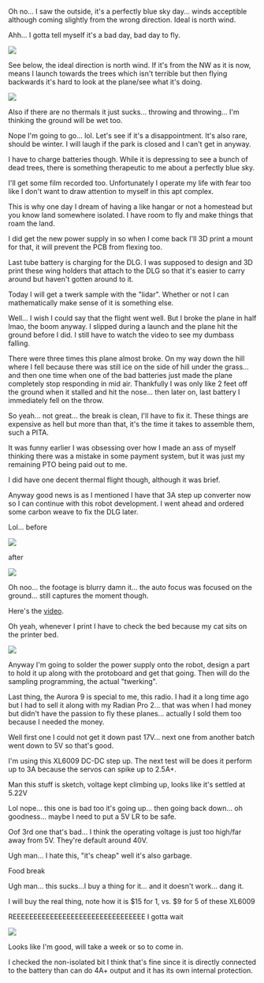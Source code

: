 Oh no... I saw the outside, it's a perfectly blue sky day... winds acceptible although coming slightly from the wrong direction. Ideal is north wind.

Ahh... I gotta tell myself it's a bad day, bad day to fly.

<img src="./media/01-13-2022--fly.JPG">

See below, the ideal direction is north wind. If it's from the NW as it is now, means I launch towards the trees which isn't terrible but then flying backwards it's hard to look at the plane/see what it's doing.

<img src="./media/01-13-2022--y-no-fly.JPG">

Also if there are no thermals it just sucks... throwing and throwing... I'm thinking the ground will be wet too.

Nope I'm going to go... lol. Let's see if it's a disappointment. It's also rare, should be winter. I will laugh if the park is closed and I can't get in anyway.

I have to charge batteries though. While it is depressing to see a bunch of dead trees, there is something therapeutic to me about a perfectly blue sky.

I'll get some film recorded too. Unfortunately I operate my life with fear too like I don't want to draw attention to myself in this apt complex.

This is why one day I dream of having a like hangar or not a homestead but you know land somewhere isolated. I have room to fly and make things that roam the land.

I did get the new power supply in so when I come back I'll 3D print a mount for that, it will prevent the PCB from flexing too.

Last tube battery is charging for the DLG. I was supposed to design and 3D print these wing holders that attach to the DLG so that it's easier to carry around but haven't gotten around to it.

Today I will get a twerk sample with the "lidar". Whether or not I can mathematically make sense of it is something else.

Well... I wish I could say that the flight went well. But I broke the plane in half lmao, the boom anyway. I slipped during a launch and the plane hit the ground before I did. I still have to watch the video to see my dumbass falling.

There were three times this plane almost broke. On my way down the hill where I fell because there was still ice on the side of hill under the grass... and then one time when one of the bad batteries just made the plane completely stop responding in mid air. Thankfully I was only like 2 feet off the ground when it stalled and hit the nose... then later on, last battery I immediately fell on the throw.

So yeah... not great... the break is clean, I'll have to fix it. These things are expensive as hell but more than that, it's the time it takes to assemble them, such a PITA.

It was funny earlier I was obsessing over how I made an ass of myself thinking there was a mistake in some payment system, but it was just my remaining PTO being paid out to me.

I did have one decent thermal flight though, although it was brief.

Anyway good news is as I mentioned I have that 3A step up converter now so I can continue with this robot development. I went ahead and ordered some carbon weave to fix the DLG later.

Lol... before

<img src="./media/01-13-2022--before.JPG">

after

<img src="./media/01-13-2022--after.JPG">

Oh noo... the footage is blurry damn it... the auto focus was focused on the ground... still captures the moment though.

Here's the [video](https://www.youtube.com/watch?v=-ijb-kHdBvs).

Oh yeah, whenever I print I have to check the bed because my cat sits on the printer bed.

<img src="./media/01-13-2022--sitting.JPG">

Anyway I'm going to solder the power supply onto the robot, design a part to hold it up along with the protoboard and get that going. Then will do the sampling programming, the actual "twerking".

Last thing, the Aurora 9 is special to me, this radio. I had it a long time ago but I had to sell it along with my Radian Pro 2... that was when I had money but didn't have the passion to fly these planes... actually I sold them too because I needed the money.

Well first one I could not get it down past 17V... next one from another batch went down to 5V so that's good.

I'm using this XL6009 DC-DC step up. The next test will be does it perform up to 3A because the servos can spike up to 2.5A+.

Man this stuff is sketch, voltage kept climbing up, looks like it's settled at 5.22V

Lol nope... this one is bad too it's going up... then going back down... oh goodness... maybe I need to put a 5V LR to be safe.

Oof 3rd one that's bad... I think the operating voltage is just too high/far away from 5V. They're default around 40V.

Ugh man... I hate this, "it's cheap" well it's also garbage.

Food break

Ugh man... this sucks...I buy a thing for it... and it doesn't work... dang it.

I will buy the real thing, note how it is $15 for 1, vs. $9 for 5 of these XL6009

REEEEEEEEEEEEEEEEEEEEEEEEEEEEEEEE I gotta wait

<img src="./media/01-13-2022--need.JPG">

Looks like I'm good, will take a week or so to come in.

I checked the non-isolated bit I think that's fine since it is directly connected to the battery than can do 4A+ output and it has its own internal protection.

